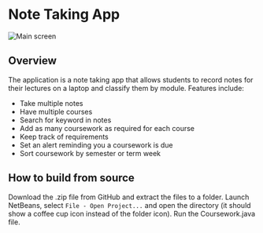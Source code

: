 # Note Taking App
![Main screen](https://i.imgur.com/m2SXHyz.png)

## Overview
The application is a note taking app that allows students to record notes for their lectures on a laptop and classify them by module.
Features include:

 - Take multiple notes
 - Have multiple courses
 - Search for keyword in notes
 - Add as many coursework as required for each course
 - Keep track of requirements
 - Set an alert reminding you a coursework is due
 - Sort coursework by semester or term week

## How to build from source
Download the .zip file from GitHub and extract the files to a folder. Launch NetBeans, select `File - Open Project...` and open the directory (it should show a coffee cup icon instead of the folder icon). Run the Coursework.java file.

